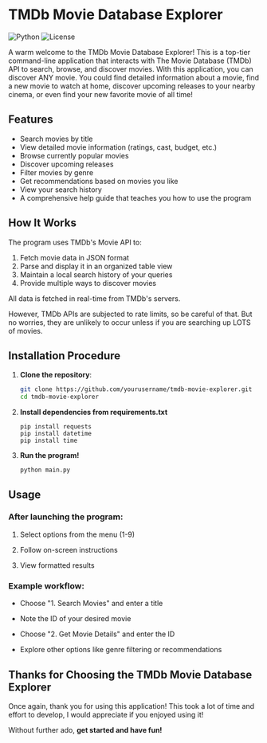 # **TMDb Movie Database Explorer**

![Python](https://img.shields.io/badge/python-3.7+-blue.svg)
![License](https://img.shields.io/badge/license-MIT-green.svg)

A warm welcome to the TMDb Movie Database Explorer! This is a top-tier command-line application that interacts with The Movie Database (TMDb) API to search, browse, and discover movies. With this application, you can discover ANY movie. You could find detailed information about a movie, find a new movie to watch at home, discover upcoming releases to your nearby cinema, or even find your new favorite movie of all time!

## **Features**

- Search movies by title
- View detailed movie information (ratings, cast, budget, etc.)
- Browse currently popular movies
- Discover upcoming releases
- Filter movies by genre
- Get recommendations based on movies you like
- View your search history
- A comprehensive help guide that teaches you how to use the program

## **How It Works**

The program uses TMDb's Movie API to:
1. Fetch movie data in JSON format
2. Parse and display it in an organized table view
3. Maintain a local search history of your queries
4. Provide multiple ways to discover movies

All data is fetched in real-time from TMDb's servers.

However, TMDb APIs are subjected to rate limits, so be careful of that. But no worries, they are unlikely to occur unless if you are searching up LOTS of movies.

## **Installation Procedure**

1. **Clone the repository**:
   ```bash
   git clone https://github.com/yourusername/tmdb-movie-explorer.git
   cd tmdb-movie-explorer
   ```
2. **Install dependencies from requirements.txt**
    ```
    pip install requests
    pip install datetime
    pip install time
    ```
3. **Run the program!**
    ```
    python main.py
    ```

## **Usage**

### **After launching the program:**

1. Select options from the menu (1-9)

2. Follow on-screen instructions

3. View formatted results

### **Example workflow:**

- Choose "1. Search Movies" and enter a title

- Note the ID of your desired movie

- Choose "2. Get Movie Details" and enter the ID

- Explore other options like genre filtering or recommendations

## **Thanks for Choosing the TMDb Movie Database Explorer**

Once again, thank you for using this application! This took a lot of time and effort to develop, I would appreciate if you enjoyed using it! 

Without further ado, **get started and have fun!**